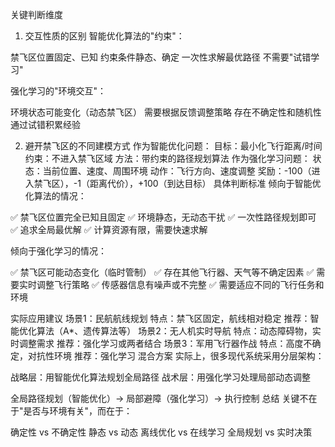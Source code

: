 关键判断维度
1. 交互性质的区别
智能优化算法的"约束"：

禁飞区位置固定、已知
约束条件静态、确定
一次性求解最优路径
不需要"试错学习"

强化学习的"环境交互"：

环境状态可能变化（动态禁飞区）
需要根据反馈调整策略
存在不确定性和随机性
通过试错积累经验

2. 避开禁飞区的不同建模方式
作为智能优化问题：
目标：最小化飞行距离/时间
约束：不进入禁飞区域
方法：带约束的路径规划算法
作为强化学习问题：
状态：当前位置、速度、周围环境
动作：飞行方向、速度调整
奖励：-100（进入禁飞区），-1（距离代价），+100（到达目标）
具体判断标准
倾向于智能优化算法的情况：

✅ 禁飞区位置完全已知且固定
✅ 环境静态，无动态干扰
✅ 一次性路径规划即可
✅ 追求全局最优解
✅ 计算资源有限，需要快速求解

倾向于强化学习的情况：

✅ 禁飞区可能动态变化（临时管制）
✅ 存在其他飞行器、天气等不确定因素
✅ 需要实时调整飞行策略
✅ 传感器信息有噪声或不完整
✅ 需要适应不同的飞行任务和环境

实际应用建议
场景1：民航航线规划
特点：禁飞区固定，航线相对稳定
推荐：智能优化算法（A*、遗传算法等）
场景2：无人机实时导航
特点：动态障碍物，实时调整需求
推荐：强化学习或两者结合
场景3：军用飞行器作战
特点：高度不确定，对抗性环境
推荐：强化学习
混合方案
实际上，很多现代系统采用分层架构：

战略层：用智能优化算法规划全局路径
战术层：用强化学习处理局部动态调整

全局路径规划（智能优化）→ 局部避障（强化学习）→ 执行控制
总结
关键不在于"是否与环境有关"，而在于：

确定性 vs 不确定性
静态 vs 动态
离线优化 vs 在线学习
全局规划 vs 实时决策